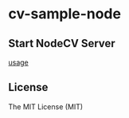 # cv-sample-node

## Start NodeCV Server

[usage](//github.com/macaca-sample/nodecv-server#usage)

## License

The MIT License (MIT)
